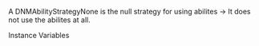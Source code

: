 A DNMAbilityStrategyNone is the null strategy for using abilites -> It does not use the abilites at all.

Instance Variables